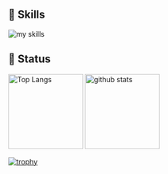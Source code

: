 ## 🌱 Skills
<img alt="my skills" src="https://skillicons.dev/icons?theme=light&perline=10&i=arduino,atom,aws,azure,autocad,bash,blender,c,cpp,css,docker,electron,firebase,flask,gcp,git,heroku,html,java,js,jquery,latex,mysql,nodejs,py,qt,react,swift,vim,wordpress" />


## 🏅 Status

<p align="left"> 
  <img alt="Top Langs" height="150px" src="https://github-readme-stats.vercel.app/api/top-langs/?username=takeru-muto-kbt&layout=compact&show_icons=true" />
  <img alt="github stats" height="150px" src="https://github-readme-stats.vercel.app/api?username=takeru-muto-kbt" />
</p>

[![trophy](https://github-profile-trophy.vercel.app/?username=takeru-muto-kbt&margin-w=5)](https://github.com/takeru-muto-kbt/)
